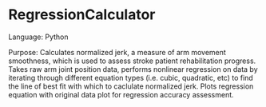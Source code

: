 # RegressionCalculator
Language: Python

Purpose: Calculates normalized jerk, a measure of arm movement smoothness, which is used to assess stroke patient rehabilitation progress. Takes raw arm joint position data, performs nonlinear regression on data by iterating through different equation types (i.e. cubic, quadratic, etc) to find the line of best fit with which to caclulate normalized jerk. Plots regression equation with original data plot for regression accuracy assessment. 
